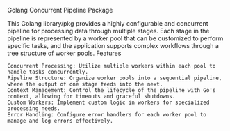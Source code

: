 Golang Concurrent Pipeline Package

This Golang library/pkg provides a highly configurable and concurrent pipeline for processing data through multiple stages. Each stage in the pipeline is represented by a worker pool that can be customized to perform specific tasks, and the application supports complex workflows through a tree structure of worker pools.
Features

    Concurrent Processing: Utilize multiple workers within each pool to handle tasks concurrently.
    Pipeline Structure: Organize worker pools into a sequential pipeline, where the output of one stage feeds into the next.
    Context Management: Control the lifecycle of the pipeline with Go's context, allowing for timeouts and graceful shutdowns.
    Custom Workers: Implement custom logic in workers for specialized processing needs.
    Error Handling: Configure error handlers for each worker pool to manage and log errors effectively.
